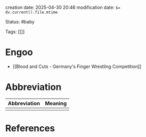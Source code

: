 creation date: 2025-04-30 20:46
modification date: `$= dv.current().file.mtime`

Status: #baby 

Tags: [[]]

# Engoo

- [[Blood and Cuts - Germany's Finger Wrestling Competition]]












# Abbreviation

| Abbreviation | Meaning |
| ------------ | ------- |
|              |         |


# References
